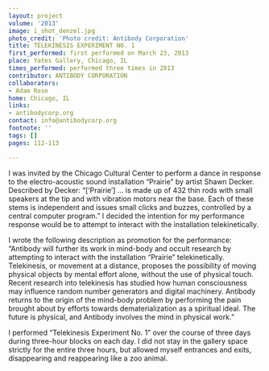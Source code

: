 ```yaml
---
layout: project
volume: '2013'
image: i_shot_denzel.jpg
photo_credit: 'Photo credit: Antibody Corporation'
title: TELEKINESIS EXPERIMENT NO. 1
first_performed: first performed on March 23, 2013
place: Yates Gallery, Chicago, IL
times_performed: performed three times in 2013
contributor: ANTIBODY CORPORATION
collaborators:
- Adam Rose
home: Chicago, IL
links:
- antibodycorp.org
contact: info@antibodycorp.org
footnote: ''
tags: []
pages: 112-113

---
```


I was invited by the Chicago Cultural Center to perform a dance in response to the electro-acoustic sound installation “Prairie” by artist Shawn Decker. Described by Decker: “[‘Prairie’] … is made up of 432 thin rods with small speakers at the tip and with vibration motors near the base. Each of these stems is independent and issues small clicks and buzzes, controlled by a central computer program.” I decided the intention for my performance response would be to attempt to interact with the installation telekinetically.

I wrote the following description as promotion for the performance: “Antibody will further its work in mind-body and occult research by attempting to interact with the installation “Prairie” telekinetically. Telekinesis, or movement at a distance, proposes the possibility of moving physical objects by mental effort alone, without the use of physical touch. Recent research into telekinesis has studied how human consciousness may influence random number generators and digital machinery. Antibody returns to the origin of the mind-body problem by performing the pain brought about by efforts towards dematerialization as a spiritual ideal. The future is physical, and Antibody involves the mind in physical work.”

I performed “Telekinesis Experiment No. 1” over the course of three days during three-hour blocks on each day. I did not stay in the gallery space strictly for the entire three hours, but allowed myself entrances and exits, disappearing and reappearing like a zoo animal.
